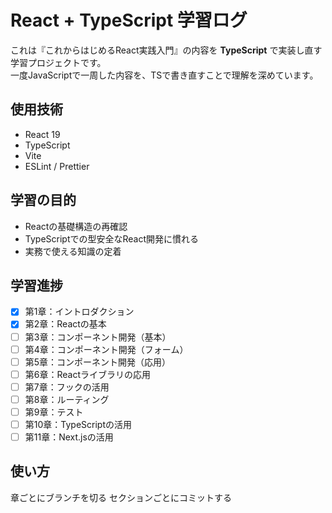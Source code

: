 # React + TypeScript 学習ログ

これは『これからはじめるReact実践入門』の内容を **TypeScript** で実装し直す学習プロジェクトです。  
一度JavaScriptで一周した内容を、TSで書き直すことで理解を深めています。

## 使用技術

- React 19
- TypeScript
- Vite
- ESLint / Prettier

## 学習の目的

- Reactの基礎構造の再確認
- TypeScriptでの型安全なReact開発に慣れる
- 実務で使える知識の定着

## 学習進捗

- [x] 第1章：イントロダクション
- [x] 第2章：Reactの基本
- [ ] 第3章：コンポーネント開発（基本）
- [ ] 第4章：コンポーネント開発（フォーム）
- [ ] 第5章：コンポーネント開発（応用）
- [ ] 第6章：Reactライブラリの応用
- [ ] 第7章：フックの活用
- [ ] 第8章：ルーティング
- [ ] 第9章：テスト
- [ ] 第10章：TypeScriptの活用
- [ ] 第11章：Next.jsの活用

## 使い方
章ごとにブランチを切る
セクションごとにコミットする
　
